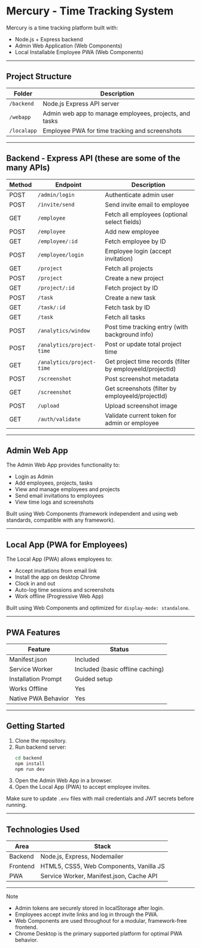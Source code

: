 # Mercury - Time Tracking System

Mercury is a time tracking platform built with:
- Node.js + Express backend
- Admin Web Application (Web Components)
- Local Installable Employee PWA (Web Components)

---

## Project Structure

| Folder | Description |
|--------|-------------|
| `/backend` | Node.js Express API server |
| `/webapp` | Admin web app to manage employees, projects, and tasks |
| `/localapp` | Employee PWA for time tracking and screenshots |

---

## Backend - Express API (these are some of the many APIs)

| Method | Endpoint | Description |
|--------|----------|-------------|
| POST | `/admin/login` | Authenticate admin user |
| POST | `/invite/send` | Send invite email to employee |
| GET | `/employee` | Fetch all employees (optional select fields) |
| POST | `/employee` | Add new employee |
| GET | `/employee/:id` | Fetch employee by ID |
| POST | `/employee/login` | Employee login (accept invitation) |
| GET | `/project` | Fetch all projects |
| POST | `/project` | Create a new project |
| GET | `/project/:id` | Fetch project by ID |
| POST | `/task` | Create a new task |
| GET | `/task/:id` | Fetch task by ID |
| GET | `/task` | Fetch all tasks |
| POST | `/analytics/window` | Post time tracking entry (with background info) |
| POST | `/analytics/project-time` | Post or update total project time |
| GET | `/analytics/project-time` | Get project time records (filter by employeeId/projectId) |
| POST | `/screenshot` | Post screenshot metadata |
| GET | `/screenshot` | Get screenshots (filter by employeeId/projectId) |
| POST | `/upload` | Upload screenshot image |
| GET | `/auth/validate` | Validate current token for admin or employee |

---

## Admin Web App

The Admin Web App provides functionality to:
- Login as Admin
- Add employees, projects, tasks
- View and manage employees and projects
- Send email invitations to employees
- View time logs and screenshots

Built using Web Components (framework independent and using web standards, compatible with any framework).

---

## Local App (PWA for Employees)

The Local App (PWA) allows employees to:
- Accept invitations from email link
- Install the app on desktop Chrome
- Clock in and out
- Auto-log time sessions and screenshots
- Work offline (Progressive Web App)

Built using Web Components and optimized for `display-mode: standalone`.

---

## PWA Features

| Feature | Status |
|---------|--------|
| Manifest.json | Included |
| Service Worker | Included (basic offline caching) |
| Installation Prompt | Guided setup |
| Works Offline | Yes |
| Native PWA Behavior | Yes |

---

## Getting Started

1. Clone the repository.
2. Run backend server:
   ```bash
   cd backend
   npm install
   npm run dev
   ```
3. Open the Admin Web App in a browser.
4. Open the Local App (PWA) to accept employee invites.

Make sure to update `.env` files with mail credentials and JWT secrets before running.

---

## Technologies Used

| Area | Stack |
|------|-------|
| Backend | Node.js, Express, Nodemailer |
| Frontend | HTML5, CSS5, Web Components, Vanilla JS |
| PWA | Service Worker, Manifest.json, Cache API |

---

> [!NOTE] 
> - Admin tokens are securely stored in localStorage after login.
> - Employees accept invite links and log in through the PWA.
> - Web Components are used throughout for a modular, framework-free frontend.
> - Chrome Desktop is the primary supported platform for optimal PWA behavior.
